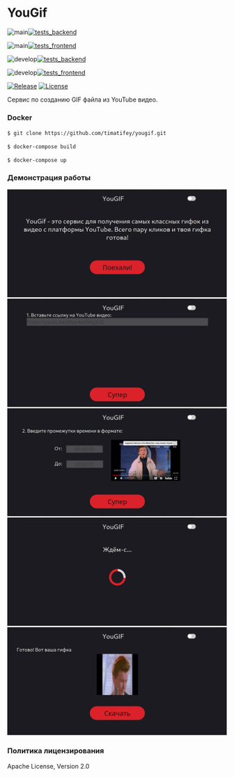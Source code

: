 # YouGif
![main](https://img.shields.io/badge/branch-main-blue?style=flat-square)[![tests_backend](https://github.com/timatifey/yougif/actions/workflows/tests_backend.yml/badge.svg?branch=main)](https://github.com/timatifey/yougif/actions/workflows/tests_backend.yml)

![main](https://img.shields.io/badge/branch-main-blue?style=flat-square)[![tests_frontend](https://github.com/timatifey/yougif/actions/workflows/tests_frontend.yml/badge.svg?branch=main)](https://github.com/timatifey/yougif/actions/workflows/tests_frontend.yml)

![develop](https://img.shields.io/badge/branch-develop-blue?style=flat-square)[![tests_backend](https://github.com/timatifey/yougif/actions/workflows/tests_backend.yml/badge.svg?branch=develop)](https://github.com/timatifey/yougif/actions/workflows/tests_backend.yml)

![develop](https://img.shields.io/badge/branch-develop-blue?style=flat-square)[![tests_frontend](https://github.com/timatifey/yougif/actions/workflows/tests_frontend.yml/badge.svg?branch=develop)](https://github.com/timatifey/yougif/actions/workflows/tests_frontend.yml)

[![Release](https://img.shields.io/github/v/release/timatifey/yougif?style=flat-square)](https://github.com/timatifey/yougif/releases)
[![License](https://img.shields.io/badge/license-Apache-blue?style=flat-square)](LICENSE)

Cервис по созданию GIF файла из YouTube видео.

### Docker

`$ git clone https://github.com/timatifey/yougif.git`

`$ docker-compose build`

`$ docker-compose up`

### Демонстрация работы

![](assets/1.jpg)
![](assets/2.jpg)
![](assets/3.jpg)
![](assets/4.jpg)
![](assets/5.jpg)

### Политика лицензирования 

Apache License, Version 2.0
